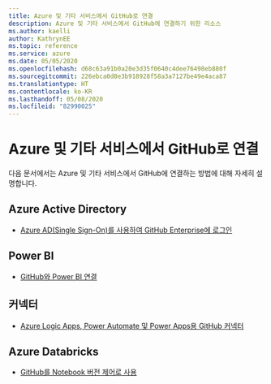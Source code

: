 ```yaml
---
title: Azure 및 기타 서비스에서 GitHub로 연결
description: Azure 및 기타 서비스에서 GitHub에 연결하기 위한 리소스
ms.author: kaelli
author: KathrynEE
ms.topic: reference
ms.service: azure
ms.date: 05/05/2020
ms.openlocfilehash: d68c63a91b0a20e3d35f0640c4dee76498eb880f
ms.sourcegitcommit: 226ebca0d0e3b918928f58a3a7127be49e4aca87
ms.translationtype: HT
ms.contentlocale: ko-KR
ms.lasthandoff: 05/08/2020
ms.locfileid: "82990025"
---
```

# <a name="connect-to-github-from-azure-and-other-services"></a>Azure 및 기타 서비스에서 GitHub로 연결

다음 문서에서는 Azure 및 기타 서비스에서 GitHub에 연결하는 방법에 대해 자세히 설명합니다.  

## <a name="azure-active-directory"></a>Azure Active Directory 

- [Azure AD(Single Sign-On)를 사용하여 GitHub Enterprise에 로그인](https://docs.microsoft.com/azure/active-directory/saas-apps/github-tutorial)   

## <a name="power-bi"></a>Power BI

- [GitHub와 Power BI 연결](https://docs.microsoft.com/power-bi/service-connect-to-github)   
## <a name="connectors"></a>커넥터

- [Azure Logic Apps, Power Automate 및 Power Apps용 GitHub 커넥터](https://docs.microsoft.com/connectors/github/)   

## <a name="azure-databricks"></a>Azure Databricks

- [GitHub를 Notebook 버전 제어로 사용](https://docs.microsoft.com/azure/databricks/notebooks/github-version-control) 